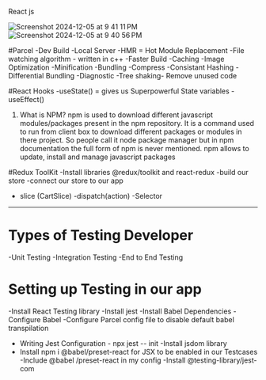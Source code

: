 React js


![Screenshot 2024-12-05 at 9 41 11 PM](https://github.com/user-attachments/assets/4e8e7146-bc35-4d56-b96c-9571a4d9cf99)
![Screenshot 2024-12-05 at 9 40 56 PM](https://github.com/user-attachments/assets/c265817c-89db-4cc6-8bce-502105bf8765)




#Parcel 
-Dev Build
-Local Server
-HMR = Hot Module Replacement
-File watching algorithm - written in c++
-Faster Build -Caching
-Image Optimization
-Minification
-Bundling
-Compress
-Consistant Hashing
-Differential Bundling
-Diagnostic
-Tree shaking- Remove unused code


#React Hooks
-useState() = gives us Superpowerful State variables 
-useEffect() 

1. What is NPM?
npm is used to download different javascript modules/packages present in the npm repository. It is a command used to run from client box to download different packages or modules in there project. So people call it node package manager but in npm documentation the full form of npm is never mentioned. npm allows to update, install and manage javascript packages

#Redux ToolKit
-Install libraries @redux/toolkit and react-redux
-build our store
-connect our store to our app
- slice (CartSlice)
-dispatch(action)
-Selector

----------

# Types of Testing Developer
-Unit Testing
-Integration Testing
-End to End Testing 

# Setting up Testing in our app
-Install React Testing library
-Install jest
-Install Babel Dependencies
-Configure Babel 
-Configure Parcel config file to disable default babel transpilation
- Writing Jest Configuration - npx jest -- init 
-Install jsdom library
- Install npm i @babel/preset-react for JSX to be enabled in our Testcases
-Include @babel /preset-react in my config
-Install @testing-library/jest-com
